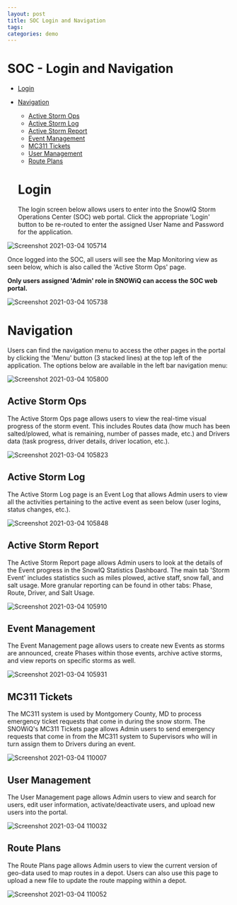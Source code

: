 ```yaml
---
layout: post
title: SOC Login and Navigation
tags:
categories: demo
---
```


# **SOC - Login and Navigation**

- [Login](#-Login)
- [Navigation](#-Navigation)
  * [Active Storm Ops](#-Active-Storm-Ops)
  * [Active Storm Log](#-Active-Storm-Log)
  * [Active Storm Report](#-Active-Storm-Report)
  * [Event Management](#-Event-Mangement)
  * [MC311 Tickets](#-MC311-Tickets)
  * [User Management](#-User-Management)
  * [Route Plans](#-Route-Plans)

  # **Login**

  The login screen below allows users to enter into the SnowIQ Storm Operations Center (SOC) web portal. Click the appropriate 'Login' button to be re-routed to enter the assigned User Name and Password for the application.

![Screenshot 2021-03-04 105714](https://user-images.githubusercontent.com/79857237/109992186-05ae7980-7cd9-11eb-913d-f1f08273fdf2.png)

Once logged into the SOC, all users will see the Map Monitoring view as seen below, which is also called the 'Active Storm Ops' page.

**Only users assigned 'Admin' role in SNOWiQ can access the SOC web portal.**

![Screenshot 2021-03-04 105738](https://user-images.githubusercontent.com/79857237/109992194-06dfa680-7cd9-11eb-99b9-21cf89deb8c6.png)

# **Navigation**

Users can find the navigation menu to access the other pages in the portal by clicking the 'Menu' button (3 stacked lines) at the top left of the application. The options below are available in the left bar navigation menu:

![Screenshot 2021-03-04 105800](https://user-images.githubusercontent.com/79857237/109992199-08a96a00-7cd9-11eb-84a2-26f648d4c786.png)

## **Active Storm Ops**

The Active Storm Ops page allows users to view the real-time visual progress of the storm event. This includes Routes data (how much has been salted/plowed, what is remaining, number of passes made, etc.) and Drivers data (task progress, driver details, driver location, etc.).

![Screenshot 2021-03-04 105823](https://user-images.githubusercontent.com/79857237/109992206-09da9700-7cd9-11eb-83bf-62b671a1b4db.png)

## **Active Storm Log**

The Active Storm Log page is an Event Log that allows Admin users to view all the activities pertaining to the active event as seen below (user logins, status changes, etc.).

![Screenshot 2021-03-04 105848](https://user-images.githubusercontent.com/79857237/109992218-0cd58780-7cd9-11eb-8b08-125254f14e4a.png)

## **Active Storm Report**

The Active Storm Report page allows Admin users to look at the details of the Event progress in the SnowIQ Statistics Dashboard. The main tab 'Storm Event' includes statistics such as miles plowed, active staff, snow fall, and salt usage. More granular reporting can be found in other tabs: Phase, Route, Driver, and Salt Usage.

![Screenshot 2021-03-04 105910](https://user-images.githubusercontent.com/79857237/109992227-0e9f4b00-7cd9-11eb-92be-55ef8cfdd3a0.png)

## **Event Management**

The Event Management page allows users to create new Events as storms are announced, create Phases within those events, archive active storms, and view reports on specific storms as well.

![Screenshot 2021-03-04 105931](https://user-images.githubusercontent.com/79857237/109992251-15c65900-7cd9-11eb-8ea9-0b114119d198.png)

## **MC311 Tickets** 

The MC311 system is used by Montgomery County, MD to process emergency ticket requests that come in during the snow storm. The SNOWiQ's MC311 Tickets page allows Admin users to send emergency requests that come in from the MC311 system to Supervisors who will in turn assign them to Drivers during an event.

![Screenshot 2021-03-04 110007](https://user-images.githubusercontent.com/79857237/109992264-1828b300-7cd9-11eb-8974-695fdf784b90.png)

## **User Management**

The User Management page allows Admin users to view and search for users, edit user information, activate/deactivate users, and upload new users into the portal.

![Screenshot 2021-03-04 110032](https://user-images.githubusercontent.com/79857237/109992274-19f27680-7cd9-11eb-8b1d-e20d1f2e61ee.png)

## **Route Plans**

The Route Plans page allows Admin users to view the current version of geo-data used to map routes in a depot. Users can also use this page to upload a new file to update the route mapping within a depot.

![Screenshot 2021-03-04 110052](https://user-images.githubusercontent.com/79857237/109992281-1bbc3a00-7cd9-11eb-80da-f45513e3e0f0.png)
